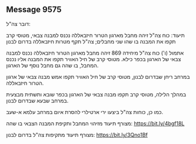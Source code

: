 ## Message 9575

דובר צה"ל:

תיעוד: כוח צה"ל זיהה מחבל מארגון הטרור חיזבאללה נכנס למבנה צבאי, מטוסי קרב תקפו את המבנה בו שהו שני מחבלים; צה"ל תקף מטרות חיזבאללה בדרום לבנון

אתמול (ו') כוח צה"ל מיחידה 869 זיהה מחבל מארגון הטרור חיזבאללה נכנס למבנה צבאי של הארגון בכפר כילא. מטוסי קרב של חיל האוויר תקפו את המבנה אליו נכנס המחבל, בו שהה גם מחבל נוסף של הארגון. 

במרחב ריחן שבדרום לבנון, מטוסי קרב של חיל האוויר תקפו אמש מבנה צבאי של ארגון הטרור חיזבאללה.

במהלך הלילה, מטוסי קרב תקפו מבנה צבאי של הארגון בכפר שובא ותשתית מבצעית במרחב שבעא שבדרום לבנון.

כמו כן, כוחות צה"ל ביצעו ירי ארטילרי להסרת איום במרחב עלמא א-שעב.

מצורף תיעוד מזיהוי המחבל ותקיפת המבנה הצבאי בו שהה: https://bit.ly/4bgf18L

מצורף תיעוד מתקיפות צה"ל בדרום לבנון: https://bit.ly/3Qno1Bf

